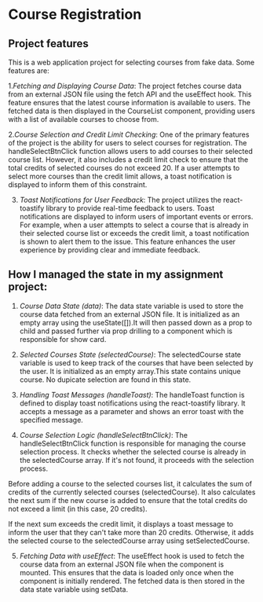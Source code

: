 # Course Registration

## Project features

This is a web application project for selecting courses from fake data. Some features are:

1._Fetching and Displaying Course Data_: The project fetches course data from an external JSON file using the fetch API and the useEffect hook. This feature ensures that the latest course information is available to users. The fetched data is then displayed in the CourseList component, providing users with a list of available courses to choose from.

2._Course Selection and Credit Limit Checking_: One of the primary features of the project is the ability for users to select courses for registration. The handleSelectBtnClick function allows users to add courses to their selected course list. However, it also includes a credit limit check to ensure that the total credits of selected courses do not exceed 20. If a user attempts to select more courses than the credit limit allows, a toast notification is displayed to inform them of this constraint.

3. _Toast Notifications for User Feedback_: The project utilizes the react-toastify library to provide real-time feedback to users. Toast notifications are displayed to inform users of important events or errors. For example, when a user attempts to select a course that is already in their selected course list or exceeds the credit limit, a toast notification is shown to alert them to the issue. This feature enhances the user experience by providing clear and immediate feedback.

## How I managed the state in my assignment project:

1. _Course Data State (data)_: The data state variable is used to store the course data fetched from an external JSON file. It is initialized as an empty array using the useState([]).It will then passed down as a prop to child and passed further
   via prop drilling to a component which is responsible for show card.

2. _Selected Courses State (selectedCourse)_: The selectedCourse state variable is used to keep track of the courses that have been selected by the user. It is initialized as an empty array.This state contains unique course. No dupicate selection are found in this state.

3. _Handling Toast Messages (handleToast)_: The handleToast function is defined to display toast notifications using the react-toastify library. It accepts a message as a parameter and shows an error toast with the specified message.

4. _Course Selection Logic (handleSelectBtnClick)_: The handleSelectBtnClick function is responsible for managing the course selection process. It checks whether the selected course is already in the selectedCourse array. If it's not found, it proceeds with the selection process.

Before adding a course to the selected courses list, it calculates the sum of credits of the currently selected courses (selectedCourse). It also calculates the next sum if the new course is added to ensure that the total credits do not exceed a limit (in this case, 20 credits).

If the next sum exceeds the credit limit, it displays a toast message to inform the user that they can't take more than 20 credits. Otherwise, it adds the selected course to the selectedCourse array using setSelectedCourse.

5. _Fetching Data with useEffect_: The useEffect hook is used to fetch the course data from an external JSON file when the component is mounted. This ensures that the data is loaded only once when the component is initially rendered. The fetched data is then stored in the data state variable using setData.
